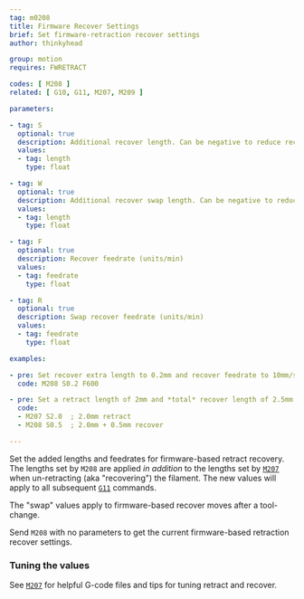 ```yaml
---
tag: m0208
title: Firmware Recover Settings
brief: Set firmware-retraction recover settings
author: thinkyhead

group: motion
requires: FWRETRACT

codes: [ M208 ]
related: [ G10, G11, M207, M209 ]

parameters:

- tag: S
  optional: true
  description: Additional recover length. Can be negative to reduce recover length.
  values:
  - tag: length
    type: float

- tag: W
  optional: true
  description: Additional recover swap length. Can be negative to reduce the length.
  values:
  - tag: length
    type: float

- tag: F
  optional: true
  description: Recover feedrate (units/min)
  values:
  - tag: feedrate
    type: float

- tag: R
  optional: true
  description: Swap recover feedrate (units/min)
  values:
  - tag: feedrate
    type: float

examples:

- pre: Set recover extra length to 0.2mm and recover feedrate to 10mm/s
  code: M208 S0.2 F600

- pre: Set a retract length of 2mm and *total* recover length of 2.5mm
  code:
  - M207 S2.0  ; 2.0mm retract
  - M208 S0.5  ; 2.0mm + 0.5mm recover

---
```


Set the added lengths and feedrates for firmware-based retract recovery. The lengths set by `M208` are applied *in addition* to the lengths set by [`M207`](/docs/gcode/M207.html) when un-retracting (aka "recovering") the filament. The new values will apply to all subsequent [`G11`](/docs/gcode/G011.html) commands.

The "swap" values apply to firmware-based recover moves after a tool-change.

Send `M208` with no parameters to get the current firmware-based retraction recover settings.

### Tuning the values

See [`M207`](/docs/gcode/M207.html) for helpful G-code files and tips for tuning retract and recover.
